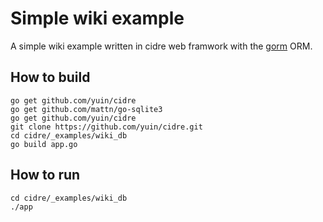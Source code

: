 # Simple wiki example

A simple wiki example written in cidre web framwork with the [gorm](https://github.com/jinzhu/gorm) ORM.

## How to build

~~~
go get github.com/yuin/cidre
go get github.com/mattn/go-sqlite3
go get github.com/yuin/cidre
git clone https://github.com/yuin/cidre.git
cd cidre/_examples/wiki_db
go build app.go 
~~~

## How to run

~~~
cd cidre/_examples/wiki_db
./app
~~~


